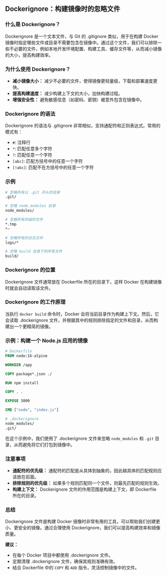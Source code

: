 ## Dockerignore：构建镜像时的忽略文件

### 什么是 Dockerignore？

Dockerignore 是一个文本文件，与 Git 的 .gitignore 类似，用于在构建 Docker 镜像时指定哪些文件或目录不需要包含在镜像中。通过这个文件，我们可以排除一些不必要的文件，例如本地开发环境配置、构建工具、缓存文件等，从而减小镜像的大小，提高构建效率。

### 为什么使用 Dockerignore？

- **减小镜像大小：** 减少不必要的文件，使得镜像更轻量级，下载和部署速度更快。
- **提高构建速度：** 减少构建上下文的大小，加快构建过程。
- **增强安全性：** 避免敏感信息（如密码、密钥）被意外包含在镜像中。

### Dockerignore 的语法

Dockerignore 的语法与 .gitignore 非常相似，支持通配符和正则表达式。常用的模式有：

- `#`: 注释行
- `*`: 匹配任意多个字符
- `?`: 匹配任意一个字符
- `[abc]`: 匹配方括号中的任意一个字符
- `[!abc]`: 匹配不在方括号中的任意一个字符

### 示例

```Dockerfile
# 忽略所有以 .git 开头的目录
.git/

# 忽略 node_modules 目录
node_modules/

# 忽略所有的临时文件
*.tmp
*~

# 忽略所有的日志文件
logs/*

# 忽略 build 目录下的所有文件
build/
```

### Dockerignore 的位置

Dockerignore 文件通常放在 Dockerfile 所在的目录下，这样 Docker 在构建镜像时就会自动读取该文件。

### Dockerignore 的工作原理

当执行 `docker build` 命令时，Docker 会将当前目录作为构建上下文。然后，它会读取 .dockerignore 文件，并根据其中的规则排除指定的文件和目录，从而构建出一个更精简的镜像。

### 示例：构建一个 Node.js 应用的镜像

```Dockerfile
# Dockerfile
FROM node:16-alpine

WORKDIR /app

COPY package*.json ./

RUN npm install

COPY . .

EXPOSE 3000

CMD ["node", "index.js"]

# .dockerignore
node_modules/
.git/
```

在这个示例中，我们使用了 .dockerignore 文件来忽略 `node_modules` 和 `.git` 目录，从而避免将它们打包到镜像中。

### 注意事项

- **通配符的优先级：** 通配符的匹配是从具体到抽象的，因此越具体的匹配规则应该放在前面。
- **排除规则的优先级：** 如果多个规则匹配同一个文件，则最先匹配的规则生效。
- **构建上下文：** Dockerignore 文件的作用范围是构建上下文，即 Dockerfile 所在的目录。

### 总结

Dockerignore 文件是构建 Docker 镜像时非常有用的工具，可以帮助我们创建更小、更安全的镜像。通过合理使用 Dockerignore，我们可以提高构建效率和镜像质量。

**建议：**

- 在每个 Docker 项目中都使用 .dockerignore 文件。
- 定期清理 .dockerignore 文件，确保其规则准确有效。
- 结合 Dockerfile 中的 `COPY` 和 `ADD` 指令，灵活控制镜像中的文件。